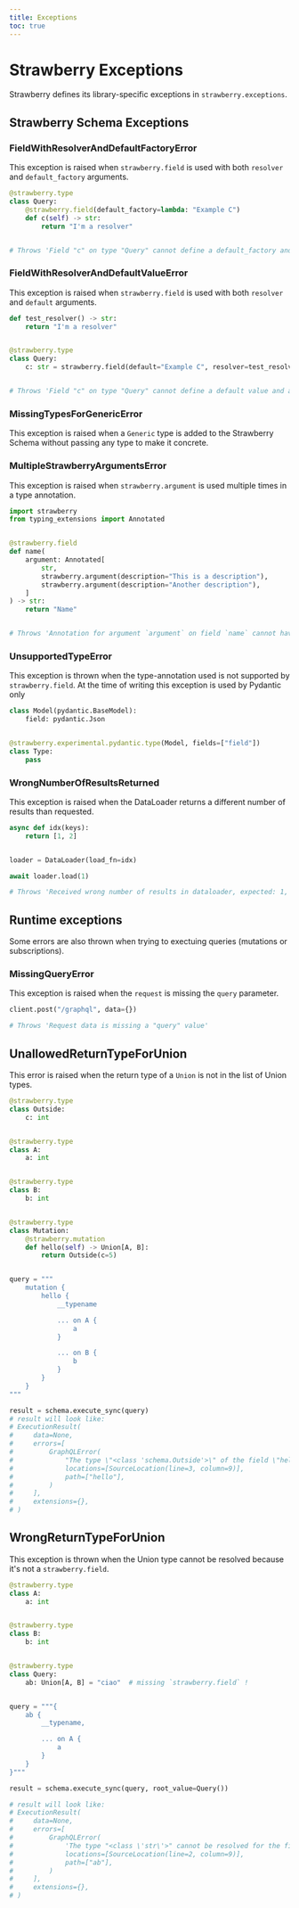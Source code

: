 ```yaml
---
title: Exceptions
toc: true
---
```


# Strawberry Exceptions

Strawberry defines its library-specific exceptions in `strawberry.exceptions`.

## Strawberry Schema Exceptions

### FieldWithResolverAndDefaultFactoryError

This exception is raised when `strawberry.field` is used with both `resolver`
and `default_factory` arguments.

```python
@strawberry.type
class Query:
    @strawberry.field(default_factory=lambda: "Example C")
    def c(self) -> str:
        return "I'm a resolver"


# Throws 'Field "c" on type "Query" cannot define a default_factory and a resolver.'
```

### FieldWithResolverAndDefaultValueError

This exception is raised when `strawberry.field` is used with both `resolver`
and `default` arguments.

```python
def test_resolver() -> str:
    return "I'm a resolver"


@strawberry.type
class Query:
    c: str = strawberry.field(default="Example C", resolver=test_resolver)


# Throws 'Field "c" on type "Query" cannot define a default value and a resolver.'
```

### MissingTypesForGenericError

This exception is raised when a `Generic` type is added to the Strawberry Schema
without passing any type to make it concrete.

### MultipleStrawberryArgumentsError

This exception is raised when `strawberry.argument` is used multiple times in a
type annotation.

```python
import strawberry
from typing_extensions import Annotated


@strawberry.field
def name(
    argument: Annotated[
        str,
        strawberry.argument(description="This is a description"),
        strawberry.argument(description="Another description"),
    ]
) -> str:
    return "Name"


# Throws 'Annotation for argument `argument` on field `name` cannot have multiple `strawberry.argument`s'
```

### UnsupportedTypeError

This exception is thrown when the type-annotation used is not supported by
`strawberry.field`. At the time of writing this exception is used by Pydantic
only

```python
class Model(pydantic.BaseModel):
    field: pydantic.Json


@strawberry.experimental.pydantic.type(Model, fields=["field"])
class Type:
    pass
```

### WrongNumberOfResultsReturned

This exception is raised when the DataLoader returns a different number of
results than requested.

```python
async def idx(keys):
    return [1, 2]


loader = DataLoader(load_fn=idx)

await loader.load(1)

# Throws 'Received wrong number of results in dataloader, expected: 1, received: 2'
```

## Runtime exceptions

Some errors are also thrown when trying to exectuing queries (mutations or
subscriptions).

### MissingQueryError

This exception is raised when the `request` is missing the `query` parameter.

```python
client.post("/graphql", data={})

# Throws 'Request data is missing a "query" value'
```

## UnallowedReturnTypeForUnion

This error is raised when the return type of a `Union` is not in the list of
Union types.

```python
@strawberry.type
class Outside:
    c: int


@strawberry.type
class A:
    a: int


@strawberry.type
class B:
    b: int


@strawberry.type
class Mutation:
    @strawberry.mutation
    def hello(self) -> Union[A, B]:
        return Outside(c=5)


query = """
    mutation {
        hello {
            __typename

            ... on A {
                a
            }

            ... on B {
                b
            }
        }
    }
"""

result = schema.execute_sync(query)
# result will look like:
# ExecutionResult(
#     data=None,
#     errors=[
#         GraphQLError(
#             "The type \"<class 'schema.Outside'>\" of the field \"hello\" is not in the list of the types of the union: \"['A', 'B']\"",
#             locations=[SourceLocation(line=3, column=9)],
#             path=["hello"],
#         )
#     ],
#     extensions={},
# )
```

## WrongReturnTypeForUnion

This exception is thrown when the Union type cannot be resolved because it's not
a `strawberry.field`.

```python
@strawberry.type
class A:
    a: int


@strawberry.type
class B:
    b: int


@strawberry.type
class Query:
    ab: Union[A, B] = "ciao"  # missing `strawberry.field` !


query = """{
    ab {
        __typename,

        ... on A {
            a
        }
    }
}"""

result = schema.execute_sync(query, root_value=Query())

# result will look like:
# ExecutionResult(
#     data=None,
#     errors=[
#         GraphQLError(
#             'The type "<class \'str\'>" cannot be resolved for the field "ab" , are you using a strawberry.field?',
#             locations=[SourceLocation(line=2, column=9)],
#             path=["ab"],
#         )
#     ],
#     extensions={},
# )
```
